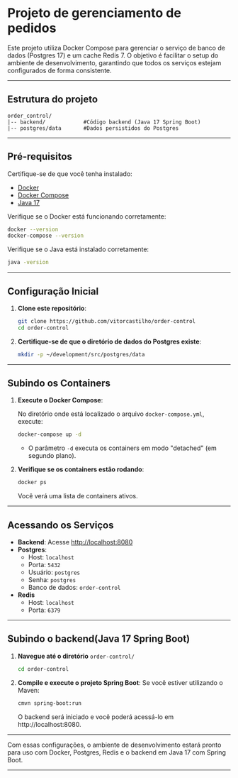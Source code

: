 # Projeto de gerenciamento de pedidos

Este projeto utiliza Docker Compose para gerenciar o serviço de banco de dados (Postgres 17) e um cache Redis 7.
O objetivo é facilitar o setup do ambiente de desenvolvimento, garantindo que todos os serviços estejam configurados de forma consistente.

---

## Estrutura do projeto

```plainttext
order_control/
|-- backend/            #Código backend (Java 17 Spring Boot)
|-- postgres/data       #Dados persistidos do Postgres
```

---

## Pré-requisitos

Certifique-se de que você tenha instalado:
- [Docker](https://www.docker.com/get-started)
- [Docker Compose](https://docs.docker.com/compose/install/)
- [Java 17](https://adoptium.net/?variant=openjdk17)

Verifique se o Docker está funcionando corretamente:

```bash
docker --version
docker-compose --version
```

Verifique se o Java está instalado corretamente:

```bash
java -version
```
---

## Configuração Inicial

1. **Clone este repositório**:

   ```bash
   git clone https://github.com/vitorcastilho/order-control
   cd order-control
   ```

2. **Certifique-se de que o diretório de dados do Postgres existe**:

   ```bash
   mkdir -p ~/development/src/postgres/data
   ```

---

## Subindo os Containers

1. **Execute o Docker Compose**:

   No diretório onde está localizado o arquivo `docker-compose.yml`, execute:

   ```bash
   docker-compose up -d
   ```

   - O parâmetro `-d` executa os containers em modo "detached" (em segundo plano).

2. **Verifique se os containers estão rodando**:

   ```bash
   docker ps
   ```

   Você verá uma lista de containers ativos.

---

## Acessando os Serviços

- **Backend**: Acesse [http://localhost:8080](http://localhost:8080)
- **Postgres**:
  - Host: `localhost`
  - Porta: `5432`
  - Usuário: `postgres`
  - Senha: `postgres`
  - Banco de dados: `order-control`
- **Redis**
  - Host: `localhost`
  - Porta: `6379`

---

## Subindo o backend(Java 17 Spring Boot)

1. **Navegue até o diretório** `order-control/`
   ```bash
   cd order-control
   ```

2. **Compile e execute o projeto Spring Boot**:
   Se você estiver utilizando o Maven:
   ```bash
   cmvn spring-boot:run
   ```
   O backend será iniciado e você poderá acessá-lo em http://localhost:8080.

---

Com essas configurações, o ambiente de desenvolvimento estará pronto para uso com Docker, Postgres, Redis e o backend em Java 17 com Spring Boot.

---
